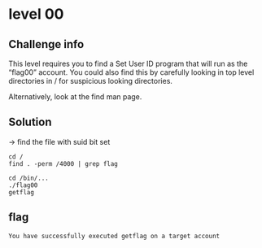 # level 00 

## Challenge info


This level requires you to find a Set User ID program that will run as the “flag00” account. You could also find this by carefully looking in top level directories in / for suspicious looking directories.

Alternatively, look at the find man page.


## Solution

-> find the file with suid bit set

```
cd /
find . -perm /4000 | grep flag

cd /bin/...
./flag00
getflag
```

## flag 
```
You have successfully executed getflag on a target account
```